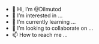 - 👋 Hi, I’m @Dilmutod
- 👀 I’m interested in ...
- 🌱 I’m currently learning ...
- 💞️ I’m looking to collaborate on ...
- 📫 How to reach me ...

<!---
Dilmutod/Dilmutod is a ✨ special ✨ repository because its `README.md` (this file) appears on your GitHub profile.
You can click the Preview link to take a look at your changes.
--->
